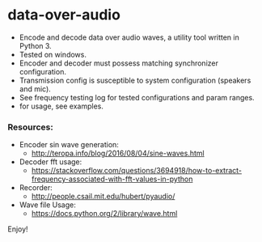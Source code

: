 # data-over-audio
- Encode and decode data over audio waves, a utility tool written in Python 3.
- Tested on windows.
- Encoder and decoder must possess matching synchronizer configuration.
- Transmission config is susceptible to system configuration (speakers and mic).
- See frequency testing log for tested configurations and param ranges.
- for usage, see examples.

### Resources:
- Encoder sin wave generation:
    - http://teropa.info/blog/2016/08/04/sine-waves.html
- Decoder fft usage:
    - https://stackoverflow.com/questions/3694918/how-to-extract-frequency-associated-with-fft-values-in-python
- Recorder:
    - http://people.csail.mit.edu/hubert/pyaudio/
- Wave file Usage:
    - https://docs.python.org/2/library/wave.html


Enjoy!
